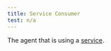 ```yaml
---
title: Service Consumer
test: n/a
---
```


The agent that is using a [service](/pt-br/docs/reference/glossary/#service).
